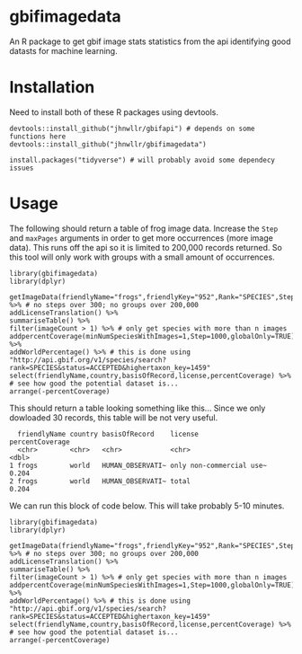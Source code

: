 
# gbifimagedata

An R package to get gbif image stats statistics from the api identifying good datasts for machine learning.

# Installation  

Need to install both of these R packages using devtools. 

```
devtools::install_github("jhnwllr/gbifapi") # depends on some functions here
devtools::install_github("jhnwllr/gbifimagedata")

install.packages("tidyverse") # will probably avoid some dependecy issues
```

# Usage 

The following should return a table of frog image data. Increase the `Step` and `maxPages` arguments in order to get more occurrences (more image data). This runs off the api so it is limited to 200,000 records returned. So this tool will only work with groups with a small amount of occurrences. 

```
library(gbifimagedata)
library(dplyr)

getImageData(friendlyName="frogs",friendlyKey="952",Rank="SPECIES",Step=10,maxPages=2) %>% # no steps over 300; no groups over 200,000
addLicenseTranslation() %>%
summariseTable() %>% 
filter(imageCount > 1) %>% # only get species with more than n images
addpercentCoverage(minNumSpeciesWithImages=1,Step=1000,globalOnly=TRUE) %>%
addWorldPercentage() %>% # this is done using "http://api.gbif.org/v1/species/search?rank=SPECIES&status=ACCEPTED&highertaxon_key=1459"
select(friendlyName,country,basisOfRecord,license,percentCoverage) %>%  # see how good the potential dataset is...
arrange(-percentCoverage)

```

This should return a table looking something like this... Since we only dowloaded 30 records, this table will be not very useful. 

```
  friendlyName country basisOfRecord    license                  percentCoverage
  <chr>        <chr>   <chr>            <chr>                              <dbl>
1 frogs        world   HUMAN_OBSERVATI~ only non-commercial use~           0.204
2 frogs        world   HUMAN_OBSERVATI~ total                              0.204

```

We can run this block of code below. This will take probably 5-10 minutes. 

```
library(gbifimagedata)
library(dplyr)

getImageData(friendlyName="frogs",friendlyKey="952",Rank="SPECIES",Step=100,maxPages=2000) %>% # no steps over 300; no groups over 200,000
addLicenseTranslation() %>%
summariseTable() %>% 
filter(imageCount > 1) %>% # only get species with more than n images
addpercentCoverage(minNumSpeciesWithImages=1,Step=1000,globalOnly=TRUE) %>%
addWorldPercentage() %>% # this is done using "http://api.gbif.org/v1/species/search?rank=SPECIES&status=ACCEPTED&highertaxon_key=1459"
select(friendlyName,country,basisOfRecord,license,percentCoverage) %>%  # see how good the potential dataset is...
arrange(-percentCoverage)
```





